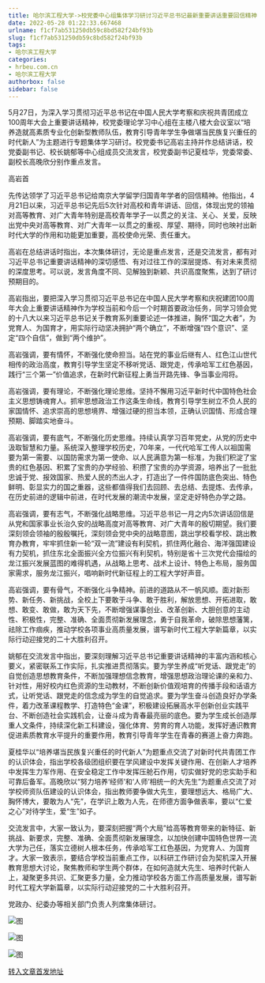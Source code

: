 ```yaml
---
title: 哈尔滨工程大学->校党委中心组集体学习研讨习近平总书记最新重要讲话重要回信精神 | hrbeu.com.cn
date: 2022-05-28 01:22:33.667468
urlname: f1cf7ab531250db59c8bd582f24bf93b
slug: f1cf7ab531250db59c8bd582f24bf93b
tags: 
- 哈尔滨工程大学
categories:
- hrbeu.com.cn
- 哈尔滨工程大学
authorbox: false
sidebar: false
---
```

5月27日，为深入学习贯彻习近平总书记在中国人民大学考察和庆祝共青团成立100周年大会上重要讲话精神，校党委理论学习中心组在主楼八楼大会议室以“培养造就高素质专业化创新型教师队伍，教育引导青年学生争做堪当民族复兴重任的时代新人”为主题进行专题集体学习研讨。校党委书记高岩主持并作总结讲话，校党委副书记、校长姚郁等中心组成员交流发言，校党委副书记夏桂华，党委常委、副校长高晚欣分别作重点发言。

高岩首
<!--more-->
先传达领学了习近平总书记给南京大学留学归国青年学者的回信精神。他指出，4月21日以来，习近平总书记先后5次针对高校和青年讲话、回信，体现出党的领袖对高等教育、对广大青年特别是高校青年学子一以贯之的关注、关心、关爱，反映出党中央对高等教育、对广大青年一以贯之的重视、厚望、期待，同时也映衬出新时代大学的作用和功能更加重要，高校使命光荣、责任重大。

高岩在总结讲话时指出，本次集体研讨，无论是重点发言，还是交流发言，都有对习近平总书记重要讲话精神的深切感悟、有对过往工作的深层提炼、有对未来贯彻的深度思考。可以说，发言角度不同、见解独到新颖、共识高度聚焦，达到了研讨预期目的。

高岩指出，要把深入学习贯彻习近平总书记在中国人民大学考察和庆祝建团100周年大会上重要讲话精神作为学校当前和今后一个时期首要政治任务，同学习领会党的十八大以来习近平总书记关于教育系列重要论述一体推进，胸怀“国之大者”，为党育人、为国育才，用实际行动坚决拥护“两个确立”，不断增强“四个意识”、坚定“四个自信”，做到“两个维护”。

高岩强调，要有情怀，不断强化使命担当。站在党的事业后继有人、红色江山世代相传的政治高度，教育引导学生坚定不移听党话、跟党走，传承哈军工红色基因，践行“三个第一”价值追求，在新时代新征程上勇当开路先锋、争当事业闯将。

高岩强调，要有理论，不断强化理论思维。坚持不懈用习近平新时代中国特色社会主义思想铸魂育人。抓牢思想政治工作这条生命线，教育引导学生树立不负人民的家国情怀、追求崇高的思想境界、增强过硬的担当本领，正确认识国情、形成合理预期、脚踏实地奋斗。

高岩强调，要有底气，不断强化历史思维。持续认真学习百年党史，从党的历史中汲取智慧和力量。系统深入整理学校历史，70年来，一代代哈军工传人以祖国需要为第一需要、以国防需求为第一使命、以人民满意为第一标准，为我们积淀了宝贵的红色基因、积累了宝贵的办学经验、积攒了宝贵的办学资源，培养出了一批批忠诚于党、报效国家、热爱人民的杰出人才，打造出了一件件国防底色突出、特色鲜明、彰显实力的国之重器，这些都值得我们去回顾、去总结、去提炼、去传承，在历史前进的逻辑中前进，在时代发展的潮流中发展，坚定走好特色办学之路。

高岩强调，要有志气，不断强化战略思维。习近平总书记一月之内5次讲话回信是从党和国家事业长治久安的战略高度对高等教育、对广大青年的殷切期望。我们要深刻领会领袖的殷殷嘱托，深刻领会党中央的战略意图，跳出学校看学校、跳出教育办教育，牢牢抓住新一轮“双一流”建设有利契机，抓住两化融合、海洋强国建设有力契机，抓住东北全面振兴全方位振兴有利契机，特别是省十三次党代会描绘的龙江振兴发展蓝图的难得机遇，从战略上思考、战术上设计、特色上布局，服务国家需求，服务龙江振兴，唱响新时代新征程上的工程大学好声音。

高岩强调，要有骨气，不断强化斗争精神。前进的道路从不一帆风顺。面对新形势、新任务、新挑战，全校上下要敢于斗争、敢于胜利，解放思想、开拓进取，敢想、敢变、敢做，敢为天下先，不断增强谋事创业、改革创新、大胆创意的主动性、积极性，完整、准确、全面贯彻新发展理念，勇于自我革命，破除思想藩篱，祛除工作痼疾，推动学校各项事业高质量发展，谱写新时代工程大学新篇章，以实际行动迎接党的二十大胜利召开。

姚郁在交流发言中指出，要深刻理解习近平总书记重要讲话精神的丰富内涵和核心要义，紧密联系工作实际，扎实推进贯彻落实。要为学生养成“听党话、跟党走”的自觉创造思想教育条件，不断加强理想信念教育，增强思想政治理论课的亲和力、针对性，用好校内红色资源的生动教材，不断创新价值观培育的传播手段和话语方式，让听党话、跟党走的信念成为学生的自觉追求。要为学生奋斗创造良好办学条件，着力改革课程教学、打造特色“金课”，积极建设拓展高水平创新创业实践平台、不断创造社会实践机会，让奋斗成为青春最亮丽的底色。要为学生成长创造厚重人文条件，持续深化新工科建设，强化体育、劳育的育人功能，发挥好通识教育促进素质教育水平提升的重要作用，教育引导青年学生在青春的赛道上奋力奔跑。

夏桂华以“培养堪当民族复兴重任的时代新人”为题重点交流了对新时代共青团工作的认识体会，指出学校各级团组织要在学风建设中发挥关键作用、在创新人才培养中发挥生力军作用、在安全稳定工作中发挥压舱石作用，切实做好党的忠实助手和可靠后备军。高晚欣以“努力培养‘经师’和‘人师’相统一的大先生”为题重点交流了对学校师资队伍建设的认识体会，指出教师要争做大先生，要理想远大、格局广大、胸怀博大，要敢为人“先”，在学识上敢为人先，在师德方面争做表率，要以“仁爱之心”对待学生，爱“生”如子。

交流发言中，大家一致认为，要深刻把握“两个大局”给高等教育带来的新特征、新挑战、新要求，完整、准确、全面贯彻新发展理念，以加快创建中国特色世界一流大学为己任，落实立德树人根本任务，传承哈军工红色基因，为党育人、为国育才。大家一致表示，要结合学校当前重点工作，以科研工作研讨会为契机深入开展教育思想大讨论，聚焦教师和学生两个群体，在如何造就大先生、培养时代新人上，凝聚更多共识、汇聚更多力量，全力推动学校各方面工作高质量发展，谱写新时代工程大学新篇章，以实际行动迎接党的二十大胜利召开。

党政办、纪委办等相关部门负责人列席集体研讨。

![图](http://gongxue.cn/__local/F/F3/70/4BDF81FA2712B3637BCFEEAC04A_644203EA_1118D.png)

![图](http://gongxue.cn/__local/8/2C/49/BB33088FFC5C4D038C5C6AAB404_53A20FD8_1090B.png)

![图](http://gongxue.cn/__local/A/68/6B/C0C0D23698D9961266ECF6C7258_06939D6B_18FEF.jpg)

[转入文章首发地址](http://gongxue.cn/info/1141/71076.htm)